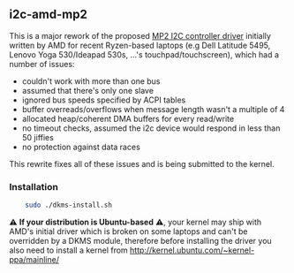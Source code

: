 ## i2c-amd-mp2

This is a major rework of the proposed [MP2 I2C controller driver](https://patchwork.kernel.org/patch/10597369/) initially written by AMD for recent Ryzen-based laptops (e.g Dell Latitude 5495, Lenovo Yoga 530/Ideapad 530s, ...'s touchpad/touchscreen), which had a number of issues:

 * couldn't work with more than one bus
 * assumed that there's only one slave
 * ignored bus speeds specified by ACPI tables
 * buffer overreads/overflows when message length wasn't a multiple of 4
 * allocated heap/coherent DMA buffers for every read/write
 * no timeout checks, assumed the i2c device would respond in less than 50 jiffies
 * no protection against data races

This rewrite fixes all of these issues and is being submitted to the kernel.

### Installation

```bash
    sudo ./dkms-install.sh
```

:warning: **If your distribution is Ubuntu-based** :warning:, your kernel may ship with AMD's initial driver which is broken on some laptops and can't be overridden by a DKMS module, therefore before installing the driver you also need to install a kernel from http://kernel.ubuntu.com/~kernel-ppa/mainline/
